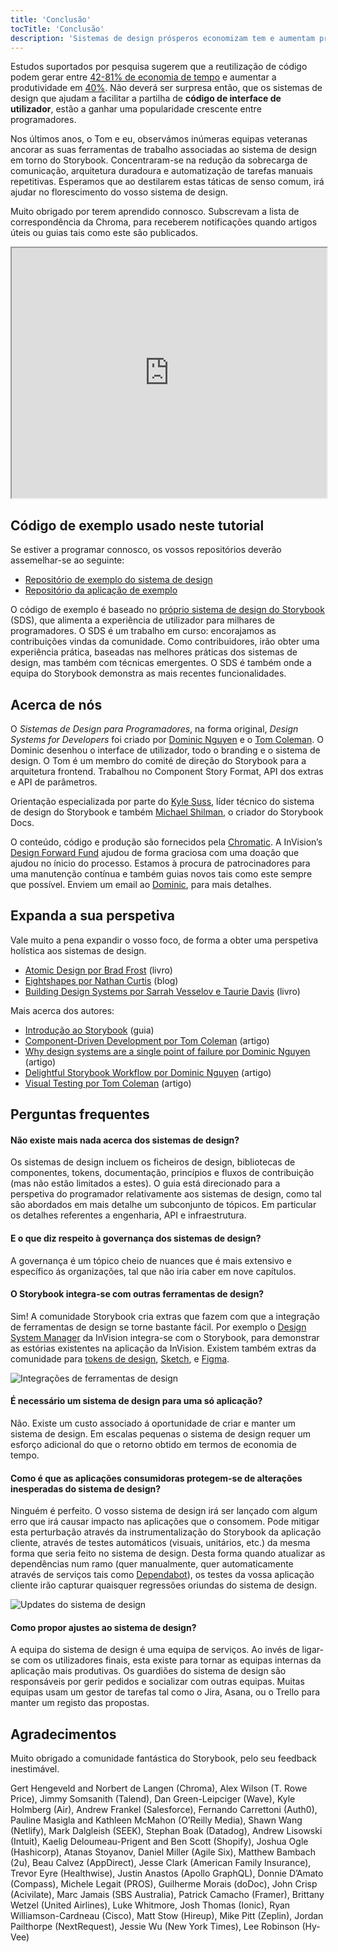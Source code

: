 ```yaml
---
title: 'Conclusão'
tocTitle: 'Conclusão'
description: 'Sistemas de design prósperos economizam tem e aumentam produtividade'
---
```


Estudos suportados por pesquisa sugerem que a reutilização de código podem gerar entre [42-81% de economia de tempo](https://www.researchgate.net/publication/3188437_Evaluating_Software_Reuse_Alternatives_A_Model_and_Its_Application_to_an_Industrial_Case_Study?ev=publicSearchHeader&_sg=g8WraNGZNGPw0R-1-jGpy0XwUDeAr3qb472J6lhisyQ3l24pSmndO6anMdX2L3HdWHifsczPegR9wjA) e aumentar a produtividade em [40%](http://www.cin.ufpe.br/~in1045/papers/art03.pdf). Não deverá ser surpresa então, que os sistemas de design que ajudam a facilitar a partilha de **código de interface de utilizador**, estão a ganhar uma popularidade crescente entre programadores.

Nos últimos anos, o Tom e eu, observámos inúmeras equipas veteranas ancorar as suas ferramentas de trabalho associadas ao sistema de design em torno do Storybook. Concentraram-se na redução da sobrecarga de comunicação, arquitetura duradoura e automatização de tarefas manuais repetitivas. Esperamos que ao destilarem estas táticas de senso comum, irá ajudar no florescimento do vosso sistema de design.

Muito obrigado por terem aprendido connosco. Subscrevam a lista de correspondência da Chroma, para receberem notificações quando artigos úteis ou guias tais como este são publicados.

<iframe style="height:400px;width:100%;max-width:800px;margin:0px auto;" src="https://upscri.be/d42fc0?as_embed"></iframe>

## Código de exemplo usado neste tutorial

Se estiver a programar connosco, os vossos repositórios deverão assemelhar-se ao seguinte:

- [Repositório de exemplo do sistema de design](https://github.com/chromaui/learnstorybook-design-system)
- [Repositório da aplicação de exemplo](https://github.com/chromaui/learnstorybook-design-system-example-app)

O código de exemplo é baseado no [próprio sistema de design do Storybook](https://github.com/storybookjs/design-system) (SDS), que alimenta a experiência de utilizador para milhares de programadores. O SDS é um trabalho em curso: encorajamos as contribuições vindas da comunidade. Como contribuidores, irão obter uma experiência prática, baseadas nas melhores práticas dos sistemas de design, mas também com técnicas emergentes. O SDS é também onde a equipa do Storybook demonstra as mais recentes funcionalidades.

## Acerca de nós

O _Sistemas de Design para Programadores_, na forma original, _Design Systems for Developers_ foi criado por [Dominic Nguyen](https://twitter.com/domyen) e o [Tom Coleman](https://twitter.com/tmeasday).
O Dominic desenhou o interface de utilizador, todo o branding e o sistema de design. O Tom é um membro do comité de direção do Storybook para a arquitetura frontend. Trabalhou no Component Story Format, API dos extras e API de parâmetros.

Orientação especializada por parte do [Kyle Suss](https://github.com/kylesuss), líder técnico do sistema de design do Storybook e também [Michael Shilman](https://twitter.com/mshilman), o criador do Storybook Docs.

O conteúdo, código e produção são fornecidos pela [Chromatic](https://www.chromatic.com/). A InVision’s [Design Forward Fund](https://www.invisionapp.com/design-forward-fund) ajudou de forma graciosa com uma doação que ajudou no ínicio do processo. Estamos à procura de patrocinadores para uma manutenção contínua e também guias novos tais como este sempre que possível. Enviem um email ao [Dominic](mailto:dom@chromatic.com), para mais detalhes.

## Expanda a sua perspetiva

Vale muito a pena expandir o vosso foco, de forma a obter uma perspetiva holística aos sistemas de design.

- [Atomic Design por Brad Frost](http://atomicdesign.bradfrost.com/) (livro)
- [Eightshapes por Nathan Curtis](https://medium.com/eightshapes-llc/tagged/design-systems) (blog)
- [Building Design Systems por Sarrah Vesselov e Taurie Davis](https://www.amazon.com/Building-Design-Systems-Experiences-Language/dp/148424513X) (livro)

Mais acerca dos autores:

- [Introdução ao Storybook](http://learnstorybook.com/intro-to-storybook) (guia)
- [Component-Driven Development por Tom Coleman](https://www.componentdriven.org/) (artigo)
- [Why design systems are a single point of failure por Dominic Nguyen](https://www.chromatic.com/blog/why-design-systems-are-a-single-point-of-failure) (artigo)
- [Delightful Storybook Workflow por Dominic Nguyen](https://www.chromatic.com/blog/the-delightful-storybook-workflow) (artigo)
- [Visual Testing por Tom Coleman](https://www.chromatic.com/blog/visual-testing-the-pragmatic-way-to-test-uis) (artigo)

## Perguntas frequentes

#### Não existe mais nada acerca dos sistemas de design?

Os sistemas de design incluem os ficheiros de design, bibliotecas de componentes, tokens, documentação, princípios e fluxos de contribuição (mas não estão limitados a estes). O guia está direcionado para a perspetiva do programador relativamente aos sistemas de design, como tal são abordados em mais detalhe um subconjunto de tópicos. Em particular os detalhes referentes a engenharia, API e infraestrutura.

#### E o que diz respeito à governança dos sistemas de design?

A governança é um tópico cheio de nuances que é mais extensivo e específico ás organizações, tal que não iria caber em nove capítulos.

#### O Storybook integra-se com outras ferramentas de design?

Sim! A comunidade Storybook cria extras que fazem com que a integração de ferramentas de design se torne bastante fácil. Por exemplo o [Design System Manager](https://www.invisionapp.com/design-system-manager) da InVision integra-se com o Storybook, para demonstrar as estórias existentes na aplicação da InVision. Existem também extras da comunidade para [tokens de design](https://github.com/UX-and-I/storybook-design-token), [Sketch](https://github.com/chrisvxd/story2sketch), e [Figma](https://github.com/pocka/storybook-addon-designs).

![Integrações de ferramentas de design](/design-systems-for-developers/storybook-integrations-design.jpg)

#### É necessário um sistema de design para uma só aplicação?

Não. Existe um custo associado á oportunidade de criar e manter um sistema de design. Em escalas pequenas o sistema de design requer um esforço adicional do que o retorno obtido em termos de economia de tempo.

#### Como é que as aplicações consumidoras protegem-se de alterações inesperadas do sistema de design?

Ninguém é perfeito. O vosso sistema de design irá ser lançado com algum erro que irá causar impacto nas aplicações que o consomem. Pode mitigar esta perturbação através da instrumentalização do Storybook da aplicação cliente, através de testes automáticos (visuais, unitários, etc.) da mesma forma que seria feito no sistema de design. Desta forma quando atualizar as dependências num ramo (quer manualmente, quer automaticamente através de serviços tais como [Dependabot](https://dependabot.com/)), os testes da vossa aplicação cliente irão capturar quaisquer regressões oriundas do sistema de design.

![Updates do sistema de design](/design-systems-for-developers/design-system-update.png)

#### Como propor ajustes ao sistema de design?

A equipa do sistema de design é uma equipa de serviços. Ao invés de ligar-se com os utilizadores finais, esta existe para tornar as equipas internas da aplicação mais produtivas. Os guardiões do sistema de design são responsáveis por gerir pedidos e socializar com outras equipas. Muitas equipas usam um gestor de tarefas tal como o Jira, Asana, ou o Trello para manter um registo das propostas.

## Agradecimentos

Muito obrigado a comunidade fantástica do Storybook, pelo seu feedback inestimável.

Gert Hengeveld and Norbert de Langen (Chroma), Alex Wilson (T. Rowe Price), Jimmy Somsanith (Talend), Dan Green-Leipciger (Wave), Kyle Holmberg (Air), Andrew Frankel (Salesforce), Fernando Carrettoni (Auth0), Pauline Masigla and Kathleen McMahon (O’Reilly Media), Shawn Wang (Netlify), Mark Dalgleish (SEEK), Stephan Boak (Datadog), Andrew Lisowski (Intuit), Kaelig Deloumeau-Prigent and Ben Scott (Shopify), Joshua Ogle (Hashicorp), Atanas Stoyanov, Daniel Miller (Agile Six), Matthew Bambach (2u), Beau Calvez (AppDirect), Jesse Clark (American Family Insurance), Trevor Eyre (Healthwise), Justin Anastos (Apollo GraphQL), Donnie D’Amato (Compass), Michele Legait (PROS), Guilherme Morais (doDoc), John Crisp (Acivilate), Marc Jamais (SBS Australia), Patrick Camacho (Framer), Brittany Wetzel (United Airlines), Luke Whitmore, Josh Thomas (Ionic), Ryan Williamson-Cardneau (Cisco), Matt Stow (Hireup), Mike Pitt (Zeplin), Jordan Pailthorpe (NextRequest), Jessie Wu (New York Times), Lee Robinson (Hy-Vee)
